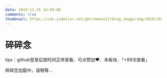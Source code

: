 ```yaml
---
date: 2019-11-25 14:49:08
comments: true
thumbnail: https://cdn.jsdelivr.net/gh/removeif/blog_image/img/2020/20201030170800.png
---
```

<div class = "text-center"><h1>碎碎念</h1></div><div class = "text-tips">

tips：github登录后按时间正序查看、可点赞加❤️、本板块..<span id="busuanzi_container_page_pv">「<span id="busuanzi_value_page_pv">+99</span>次查看」</span></div>
<div id="comment-container1"><div class="text-tips">碎碎念加载中，请稍等...</div></div>
<link rel="stylesheet" href="https://cdnjs.loli.net/ajax/libs/gitalk/1.6.0/gitalk.css"/>
<script>
    $.getScript("/js/gitalk_self.min.js", function () {
        var gitalk = new Gitalk({
            clientID: 'c7ddf740765e929b6ea6',
            clientSecret: 'ca4c793dfa21e766e20beac07d9b855be6ca6897',
            id: '1128',
            repo: 'issue_database',
            owner: 'Dongyx1128',
            admin: "Dongyx1128",
            createIssueManually: true,
            distractionFreeMode: false
        });
        gitalk.render('comment-container1');
    });
</script>